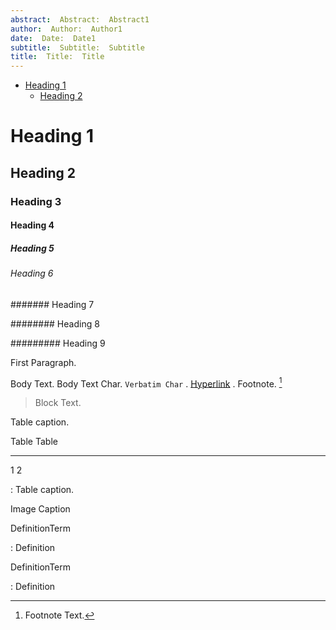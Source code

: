 ```yaml
---
abstract:  Abstract:  Abstract1
author:  Author:  Author1
date:  Date:  Date1
subtitle:  Subtitle:  Subtitle
title:  Title:  Title
---
```


-   [ Heading 1 ](#heading-1)
    -   [ Heading 2 ](#heading-2)

#  Heading 1 

##  Heading 2 

###  Heading 3 

####  Heading 4 

#####  Heading 5 

######  Heading 6 

#######  Heading 7 

########  Heading 8 

#########  Heading 9 

First Paragraph.

Body Text. Body Text Char. `
Verbatim Char
` . [Hyperlink](http://example.com) . Footnote. [^1]

> Block Text.

Table caption.

  Table   Table
  ------- -------
  1       2

  : Table caption.

Image Caption

DefinitionTerm

:   Definition

DefinitionTerm

:   Definition

[^1]: Footnote Text.
